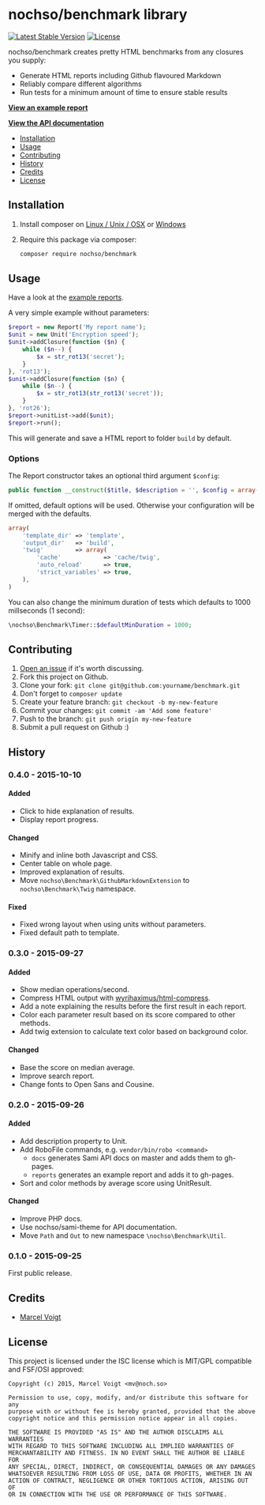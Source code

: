 # nochso/benchmark library

[![Latest Stable Version](https://poser.pugx.org/nochso/benchmark/v/stable)](https://packagist.org/packages/nochso/benchmark)
[![License](https://poser.pugx.org/nochso/benchmark/license)](LICENSE)

nochso/benchmark creates pretty HTML benchmarks from any closures you supply:

- Generate HTML reports including Github flavoured Markdown
- Reliably compare different algorithms
- Run tests for a minimum amount of time to ensure stable results

[**View an example report**](http://nochso.github.io/Benchmark/reports/search.html)

[**View the API documentation**](http://nochso.github.io/Benchmark/docs/nochso/Benchmark.html)

* [Installation](#installation)
* [Usage](#usage)
* [Contributing](#contributing)
* [History](#history)
* [Credits](#credits)
* [License](#license)

## Installation

1. Install composer on [Linux / Unix / OSX][composeru] or [Windows][composerw]
2. Require this package via composer:

    ```sh
    composer require nochso/benchmark
    ```

## Usage

Have a look at the [example reports](reports/).

A very simple example without parameters:

```php
$report = new Report('My report name');
$unit = new Unit('Encryption speed');
$unit->addClosure(function ($n) {
    while ($n--) {
        $x = str_rot13('secret');
    }
}, 'rot13');
$unit->addClosure(function ($n) {
    while ($n--) {
        $x = str_rot13(str_rot13('secret'));
    }
}, 'rot26');
$report->unitList->add($unit);
$report->run();
```

This will generate and save a HTML report to folder `build` by default.

### Options

The Report constructor takes an optional third argument `$config`:

```php
public function __construct($title, $description = '', $config = array())
```

If omitted, default options will be used. Otherwise your configuration will be merged with the defaults.

```php
array(
    'template_dir' => 'template',
    'output_dir'   => 'build',
    'twig'         => array(
        'cache'            => 'cache/twig',
        'auto_reload'      => true,
        'strict_variables' => true,
    ),
)
```

You can also change the minimum duration of tests which defaults to 1000 millseconds (1 second):
```php
\nochso\Benchmark\Timer::$defaultMinDuration = 1000;
```

## Contributing

1. [Open an issue](https://github.com/nochso/benchmark/issues/new) if it's worth discussing.
2. Fork this project on Github.
3. Clone your fork: `git clone git@github.com:yourname/benchmark.git`
4. Don't forget to `composer update`
4. Create your feature branch: `git checkout -b my-new-feature`
5. Commit your changes: `git commit -am 'Add some feature'`
6. Push to the branch: `git push origin my-new-feature`
7. Submit a pull request on Github :)

## History

### 0.4.0 - 2015-10-10
#### Added
- Click to hide explanation of results.
- Display report progress.

#### Changed
- Minify and inline both Javascript and CSS.
- Center table on whole page.
- Improved explanation of results.
- Move `nochso\Benchmark\GithubMarkdownExtension` to `nochso\Benchmark\Twig` namespace.

#### Fixed
- Fixed wrong layout when using units without parameters.
- Fixed default path to template.

### 0.3.0 - 2015-09-27
#### Added
- Show median operations/second.
- Compress HTML output with [wyrihaximus/html-compress](https://github.com/WyriHaximus/HtmlCompress).
- Add a note explaining the results before the first result in each report.
- Color each parameter result based on its score compared to other methods.
- Add twig extension to calculate text color based on background color.

#### Changed
- Base the score on median average.
- Improve search report.
- Change fonts to Open Sans and Cousine.

### 0.2.0 - 2015-09-26
#### Added
- Add description property to Unit.
- Add RoboFile commands, e.g. `vendor/bin/robo <command>`
  - `docs` generates Sami API docs on master and adds them to gh-pages.
  - `reports` generates an example report and adds it to gh-pages.
- Sort and color methods by average score using UnitResult.

#### Changed
- Improve PHP docs.
- Use nochso/sami-theme for API documentation.
- Move `Path` and `Out` to new namespace `\nochso\Benchmark\Util`.

### 0.1.0 - 2015-09-25
First public release.

## Credits

- [Marcel Voigt](https://github.com/nochso)

## License
This project is licensed under the ISC license which is MIT/GPL compatible and FSF/OSI approved:

```
Copyright (c) 2015, Marcel Voigt <mv@noch.so>

Permission to use, copy, modify, and/or distribute this software for any
purpose with or without fee is hereby granted, provided that the above
copyright notice and this permission notice appear in all copies.

THE SOFTWARE IS PROVIDED "AS IS" AND THE AUTHOR DISCLAIMS ALL WARRANTIES
WITH REGARD TO THIS SOFTWARE INCLUDING ALL IMPLIED WARRANTIES OF
MERCHANTABILITY AND FITNESS. IN NO EVENT SHALL THE AUTHOR BE LIABLE FOR
ANY SPECIAL, DIRECT, INDIRECT, OR CONSEQUENTIAL DAMAGES OR ANY DAMAGES
WHATSOEVER RESULTING FROM LOSS OF USE, DATA OR PROFITS, WHETHER IN AN
ACTION OF CONTRACT, NEGLIGENCE OR OTHER TORTIOUS ACTION, ARISING OUT OF
OR IN CONNECTION WITH THE USE OR PERFORMANCE OF THIS SOFTWARE.
```

[composeru]: "https://getcomposer.org/doc/00-intro.md#installation-linux-unix-osx"
[composerw]: "https://getcomposer.org/doc/00-intro.md#installation-windows"
